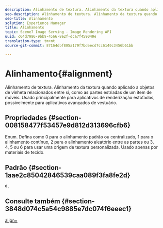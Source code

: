 ```yaml
---
description: Alinhamento de textura. Alinhamento da textura quando aplicado a objetos de vinheta relacionados entre si, como as partes estriadas de um item de móveis. Usado principalmente para aplicativos de renderização estofados, possivelmente para aplicativos avançados de vestuário.
seo-description: Alinhamento de textura. Alinhamento da textura quando aplicado a objetos de vinheta relacionados entre si, como as partes estriadas de um item de móveis. Usado principalmente para aplicativos de renderização estofados, possivelmente para aplicativos avançados de vestuário.
seo-title: Alinhamento
solution: Experience Manager
title: Alinhamento
topic: Scene7 Image Serving - Image Rendering API
uuid: c64d7986-9bb9-4566-8e2f-dca7f459049e
translation-type: tm+mt
source-git-commit: 87164dbf805a179f7bdeecd7cc6140c3456b61bb

---
```



# Alinhamento{#alignment}

Alinhamento de textura. Alinhamento da textura quando aplicado a objetos de vinheta relacionados entre si, como as partes estriadas de um item de móveis. Usado principalmente para aplicativos de renderização estofados, possivelmente para aplicativos avançados de vestuário.

## Propriedades {#section-008158477f53457e9d812d313696cfb6}

Enum. Defina como 0 para o alinhamento padrão ou centralizado, 1 para o alinhamento contínuo, 2 para o alinhamento aleatório entre as partes ou 3, 4, 5 ou 6 para usar uma origem de textura personalizada. Usado apenas por materiais de tecido.

## Padrão {#section-1aae2c85042846539caa089f3fa8fe2d}

`0.`

## Consulte também {#section-3848d074c5a54c9885e7dc074f6eeec1}

[align=](../../../../../ir-api/http-protocol/image-rendering-api-ref/c-ir-http-protocol-ref/c-ir-http-protocol-command-reference/r-ir-align.md#reference-4d63baa522ce42f9b15167ba34c5c6a7)
